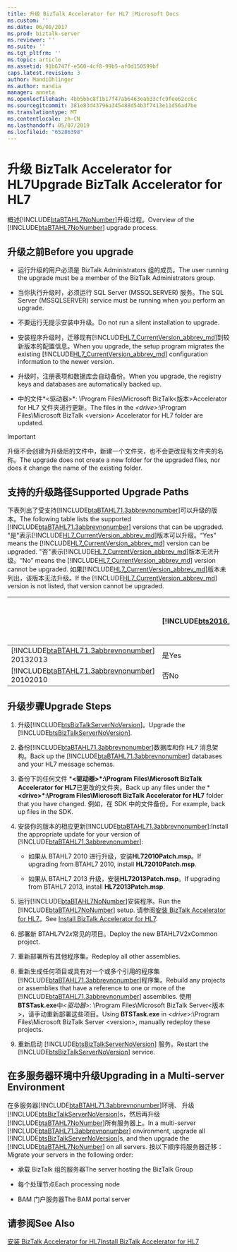 ```yaml
---
title: 升级 BizTalk Accelerator for HL7 |Microsoft Docs
ms.custom: ''
ms.date: 06/08/2017
ms.prod: biztalk-server
ms.reviewer: ''
ms.suite: ''
ms.tgt_pltfrm: ''
ms.topic: article
ms.assetid: 91b6747f-e560-4cf8-99b5-af0d150599bf
caps.latest.revision: 3
author: MandiOhlinger
ms.author: mandia
manager: anneta
ms.openlocfilehash: 4bb5bbc8f1b17f47ab6463eab33cfc9fee62cc6c
ms.sourcegitcommit: 381e83d43796a345488d54b3f7413e11d56ad7be
ms.translationtype: MT
ms.contentlocale: zh-CN
ms.lasthandoff: 05/07/2019
ms.locfileid: "65286398"
---
```

# <a name="upgrade-biztalk-accelerator-for-hl7"></a><span data-ttu-id="a1919-102">升级 BizTalk Accelerator for HL7</span><span class="sxs-lookup"><span data-stu-id="a1919-102">Upgrade BizTalk Accelerator for HL7</span></span>
<span data-ttu-id="a1919-103">概述[!INCLUDE[btaBTAHL7NoNumber](../../includes/btabtahl7nonumber-md.md)]升级过程。</span><span class="sxs-lookup"><span data-stu-id="a1919-103">Overview of the [!INCLUDE[btaBTAHL7NoNumber](../../includes/btabtahl7nonumber-md.md)] upgrade process.</span></span> 

<a name="BKMK_BeforeUpgrade"></a>   
## <a name="before-you-upgrade"></a><span data-ttu-id="a1919-104">升级之前</span><span class="sxs-lookup"><span data-stu-id="a1919-104">Before you upgrade</span></span>  

- <span data-ttu-id="a1919-105">运行升级的用户必须是 BizTalk Administrators 组的成员。</span><span class="sxs-lookup"><span data-stu-id="a1919-105">The user running the upgrade must be a member of the BizTalk Administrators group.</span></span>  

- <span data-ttu-id="a1919-106">当你执行升级时，必须运行 SQL Server (MSSQLSERVER) 服务。</span><span class="sxs-lookup"><span data-stu-id="a1919-106">The SQL Server (MSSQLSERVER) service must be running when you perform an upgrade.</span></span>  

- <span data-ttu-id="a1919-107">不要运行无提示安装中升级。</span><span class="sxs-lookup"><span data-stu-id="a1919-107">Do not run a silent installation to upgrade.</span></span>  

- <span data-ttu-id="a1919-108">安装程序升级时，迁移现有[!INCLUDE[HL7_CurrentVersion_abbrev_md](../../includes/hl7-currentversion-abbrev-md.md)]到较新版本的配置信息。</span><span class="sxs-lookup"><span data-stu-id="a1919-108">When you upgrade, the setup program migrates the existing [!INCLUDE[HL7_CurrentVersion_abbrev_md](../../includes/hl7-currentversion-abbrev-md.md)] configuration information to the newer version.</span></span>  

- <span data-ttu-id="a1919-109">升级时，注册表项和数据库会自动备份。</span><span class="sxs-lookup"><span data-stu-id="a1919-109">When you upgrade, the registry keys and databases are automatically backed up.</span></span>  

- <span data-ttu-id="a1919-110">中的文件*\<驱动器\>*: \Program Files\Microsoft BizTalk\<版本\>Accelerator for HL7 文件夹进行更新。</span><span class="sxs-lookup"><span data-stu-id="a1919-110">The files in the *\<drive\>*:\Program Files\Microsoft BizTalk \<version\> Accelerator for HL7 folder are updated.</span></span>  

> [!IMPORTANT]
>  <span data-ttu-id="a1919-111">升级不会创建为升级后的文件中，新建一个文件夹，也不会更改现有文件夹的名称。</span><span class="sxs-lookup"><span data-stu-id="a1919-111">The upgrade does not create a new folder for the upgraded files, nor does it change the name of the existing folder.</span></span>  

<a name="BKMK_UpgradePaths"></a>   
## <a name="supported-upgrade-paths"></a><span data-ttu-id="a1919-112">支持的升级路径</span><span class="sxs-lookup"><span data-stu-id="a1919-112">Supported Upgrade Paths</span></span>  
 <span data-ttu-id="a1919-113">下表列出了受支持[!INCLUDE[btaBTAHL71.3abbrevnonumber](../../includes/btabtahl71-3abbrevnonumber-md.md)]可以升级的版本。</span><span class="sxs-lookup"><span data-stu-id="a1919-113">The following table lists the supported [!INCLUDE[btaBTAHL71.3abbrevnonumber](../../includes/btabtahl71-3abbrevnonumber-md.md)] versions that can be upgraded.</span></span> <span data-ttu-id="a1919-114">"是"表示[!INCLUDE[HL7_CurrentVersion_abbrev_md](../../includes/hl7-currentversion-abbrev-md.md)]版本可以升级。</span><span class="sxs-lookup"><span data-stu-id="a1919-114">“Yes” means the [!INCLUDE[HL7_CurrentVersion_abbrev_md](../../includes/hl7-currentversion-abbrev-md.md)] version can be upgraded.</span></span> <span data-ttu-id="a1919-115">"否"表示[!INCLUDE[HL7_CurrentVersion_abbrev_md](../../includes/hl7-currentversion-abbrev-md.md)]版本无法升级。</span><span class="sxs-lookup"><span data-stu-id="a1919-115">“No” means the [!INCLUDE[HL7_CurrentVersion_abbrev_md](../../includes/hl7-currentversion-abbrev-md.md)] version cannot be upgraded.</span></span> <span data-ttu-id="a1919-116">如果[!INCLUDE[HL7_CurrentVersion_abbrev_md](../../includes/hl7-currentversion-abbrev-md.md)]版本未列出，该版本无法升级。</span><span class="sxs-lookup"><span data-stu-id="a1919-116">If the [!INCLUDE[HL7_CurrentVersion_abbrev_md](../../includes/hl7-currentversion-abbrev-md.md)] version is not listed, that version cannot be upgraded.</span></span>  


|                                                                                              | [!INCLUDE[bts2016_md](../../includes/bts2016-md.md)] | [!INCLUDE[bts2013r2](../../includes/bts2013r2-md.md)] | <span data-ttu-id="a1919-117">BizTalk Server 2013</span><span class="sxs-lookup"><span data-stu-id="a1919-117">BizTalk Server 2013</span></span> |
|----------------------------------------------------------------------------------------------|------------------------------------------------------|-------------------------------------------------------|---------------------|
| [!INCLUDE[btaBTAHL71.3abbrevnonumber](../../includes/btabtahl71-3abbrevnonumber-md.md)] <span data-ttu-id="a1919-118">2013</span><span class="sxs-lookup"><span data-stu-id="a1919-118">2013</span></span> |                         <span data-ttu-id="a1919-119">是</span><span class="sxs-lookup"><span data-stu-id="a1919-119">Yes</span></span>                          |                          <span data-ttu-id="a1919-120">是</span><span class="sxs-lookup"><span data-stu-id="a1919-120">Yes</span></span>                          |         <span data-ttu-id="a1919-121">否</span><span class="sxs-lookup"><span data-stu-id="a1919-121">No</span></span>          |
| [!INCLUDE[btaBTAHL71.3abbrevnonumber](../../includes/btabtahl71-3abbrevnonumber-md.md)] <span data-ttu-id="a1919-122">2010</span><span class="sxs-lookup"><span data-stu-id="a1919-122">2010</span></span> |                          <span data-ttu-id="a1919-123">否</span><span class="sxs-lookup"><span data-stu-id="a1919-123">No</span></span>                          |                          <span data-ttu-id="a1919-124">是</span><span class="sxs-lookup"><span data-stu-id="a1919-124">Yes</span></span>                          |         <span data-ttu-id="a1919-125">是</span><span class="sxs-lookup"><span data-stu-id="a1919-125">Yes</span></span>         |

<a name="BKMK_UpgradeSteps"></a>   
## <a name="upgrade-steps"></a><span data-ttu-id="a1919-126">升级步骤</span><span class="sxs-lookup"><span data-stu-id="a1919-126">Upgrade Steps</span></span>  

1. <span data-ttu-id="a1919-127">升级[!INCLUDE[btsBizTalkServerNoVersion](../../includes/btsbiztalkservernoversion-md.md)]。</span><span class="sxs-lookup"><span data-stu-id="a1919-127">Upgrade the [!INCLUDE[btsBizTalkServerNoVersion](../../includes/btsbiztalkservernoversion-md.md)].</span></span>   

2. <span data-ttu-id="a1919-128">备份[!INCLUDE[btaBTAHL71.3abbrevnonumber](../../includes/btabtahl71-3abbrevnonumber-md.md)]数据库和你 HL7 消息架构。</span><span class="sxs-lookup"><span data-stu-id="a1919-128">Back up the [!INCLUDE[btaBTAHL71.3abbrevnonumber](../../includes/btabtahl71-3abbrevnonumber-md.md)] databases and your HL7 message schemas.</span></span>  

3. <span data-ttu-id="a1919-129">备份下的任何文件 \***\<驱动器\>\*:\Program Files\Microsoft BizTalk Accelerator for HL7**已更改的文件夹。</span><span class="sxs-lookup"><span data-stu-id="a1919-129">Back up any files under the \***\<drive\>\*:\Program Files\Microsoft BizTalk Accelerator for HL7** folder that you have changed.</span></span> <span data-ttu-id="a1919-130">例如，在 SDK 中的文件备份。</span><span class="sxs-lookup"><span data-stu-id="a1919-130">For example, back up files in the SDK.</span></span>  

4. <span data-ttu-id="a1919-131">安装你的版本的相应更新[!INCLUDE[btaBTAHL71.3abbrevnonumber](../../includes/btabtahl71-3abbrevnonumber-md.md)]:</span><span class="sxs-lookup"><span data-stu-id="a1919-131">Install the appropriate update for your version of [!INCLUDE[btaBTAHL71.3abbrevnonumber](../../includes/btabtahl71-3abbrevnonumber-md.md)]:</span></span>  

   -   <span data-ttu-id="a1919-132">如果从 BTAHL7 2010 进行升级，安装**HL72010Patch.msp**。</span><span class="sxs-lookup"><span data-stu-id="a1919-132">If upgrading from BTAHL7 2010, install **HL72010Patch.msp**.</span></span>  

   -   <span data-ttu-id="a1919-133">如果从 BTAHL7 2013 升级，安装**HL72013Patch.msp**。</span><span class="sxs-lookup"><span data-stu-id="a1919-133">If upgrading from BTAHL7 2013, install **HL72013Patch.msp**.</span></span>  


5. <span data-ttu-id="a1919-134">运行[!INCLUDE[btaBTAHL7NoNumber](../../includes/btabtahl7nonumber-md.md)]安装程序。</span><span class="sxs-lookup"><span data-stu-id="a1919-134">Run the [!INCLUDE[btaBTAHL7NoNumber](../../includes/btabtahl7nonumber-md.md)] setup.</span></span> <span data-ttu-id="a1919-135">请参阅[安装 BizTalk Accelerator for HL7](../../adapters-and-accelerators/accelerator-hl7/install-biztalk-accelerator-for-hl7.md)。</span><span class="sxs-lookup"><span data-stu-id="a1919-135">See [Install BizTalk Accelerator for HL7](../../adapters-and-accelerators/accelerator-hl7/install-biztalk-accelerator-for-hl7.md).</span></span>  

6. <span data-ttu-id="a1919-136">部署新 BTAHL7V2*x*常见的项目。</span><span class="sxs-lookup"><span data-stu-id="a1919-136">Deploy the new BTAHL7V2*x*Common project.</span></span>  

7. <span data-ttu-id="a1919-137">重新部署所有其他程序集。</span><span class="sxs-lookup"><span data-stu-id="a1919-137">Redeploy all other assemblies.</span></span>  

8. <span data-ttu-id="a1919-138">重新生成任何项目或具有对一个或多个引用的程序集[!INCLUDE[btaBTAHL71.3abbrevnonumber](../../includes/btabtahl71-3abbrevnonumber-md.md)]程序集。</span><span class="sxs-lookup"><span data-stu-id="a1919-138">Rebuild any projects or assemblies that have a reference to one or more of the [!INCLUDE[btaBTAHL71.3abbrevnonumber](../../includes/btabtahl71-3abbrevnonumber-md.md)] assemblies.</span></span> <span data-ttu-id="a1919-139">使用**BTSTask.exe**中\<*驱动器*\>: \Program Files\Microsoft BizTalk Server\<版本\>，请手动重新部署这些项目。</span><span class="sxs-lookup"><span data-stu-id="a1919-139">Using **BTSTask.exe** in \<*drive*\>:\Program Files\Microsoft BizTalk Server \<version\>, manually redeploy these projects.</span></span>  

9. <span data-ttu-id="a1919-140">重新启动 [!INCLUDE[btsBizTalkServerNoVersion](../../includes/btsbiztalkservernoversion-md.md)] 服务。</span><span class="sxs-lookup"><span data-stu-id="a1919-140">Restart the [!INCLUDE[btsBizTalkServerNoVersion](../../includes/btsbiztalkservernoversion-md.md)] service.</span></span>  

<a name="BKMK_UpgradeMulti"></a>   
## <a name="upgrading-in-a-multi-server-environment"></a><span data-ttu-id="a1919-141">在多服务器环境中升级</span><span class="sxs-lookup"><span data-stu-id="a1919-141">Upgrading in a Multi-server Environment</span></span>  
 <span data-ttu-id="a1919-142">在多服务器[!INCLUDE[btaBTAHL71.3abbrevnonumber](../../includes/btabtahl71-3abbrevnonumber-md.md)]环境、 升级[!INCLUDE[btsBizTalkServerNoVersion](../../includes/btsbiztalkservernoversion-md.md)]s，然后再升级[!INCLUDE[btaBTAHL7NoNumber](../../includes/btabtahl7nonumber-md.md)]所有服务器上。</span><span class="sxs-lookup"><span data-stu-id="a1919-142">In a multi-server [!INCLUDE[btaBTAHL71.3abbrevnonumber](../../includes/btabtahl71-3abbrevnonumber-md.md)] environment, upgrade all [!INCLUDE[btsBizTalkServerNoVersion](../../includes/btsbiztalkservernoversion-md.md)]s, and then upgrade the [!INCLUDE[btaBTAHL7NoNumber](../../includes/btabtahl7nonumber-md.md)] on all servers.</span></span> <span data-ttu-id="a1919-143">按以下顺序将服务器迁移：</span><span class="sxs-lookup"><span data-stu-id="a1919-143">Migrate your servers in the following order:</span></span>  

-   <span data-ttu-id="a1919-144">承载 BizTalk 组的服务器</span><span class="sxs-lookup"><span data-stu-id="a1919-144">The server hosting the BizTalk Group</span></span>  

-   <span data-ttu-id="a1919-145">每个处理节点</span><span class="sxs-lookup"><span data-stu-id="a1919-145">Each processing node</span></span>  

-   <span data-ttu-id="a1919-146">BAM 门户服务器</span><span class="sxs-lookup"><span data-stu-id="a1919-146">The BAM portal server</span></span>  

## <a name="see-also"></a><span data-ttu-id="a1919-147">请参阅</span><span class="sxs-lookup"><span data-stu-id="a1919-147">See Also</span></span>  
 [<span data-ttu-id="a1919-148">安装 BizTalk Accelerator for HL7</span><span class="sxs-lookup"><span data-stu-id="a1919-148">Install BizTalk Accelerator for HL7</span></span>](../../adapters-and-accelerators/accelerator-hl7/install-biztalk-accelerator-for-hl7.md)
